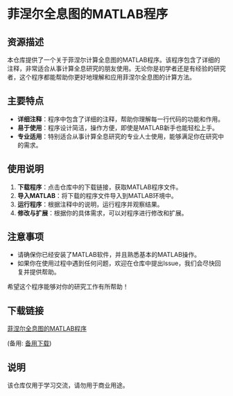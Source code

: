 # 菲涅尔全息图的MATLAB程序

## 资源描述

本仓库提供了一个关于菲涅尔计算全息图的MATLAB程序。该程序包含了详细的注释，非常适合从事计算全息研究的朋友使用。无论你是初学者还是有经验的研究者，这个程序都能帮助你更好地理解和应用菲涅尔全息图的计算方法。

## 主要特点

- **详细注释**：程序中包含了详细的注释，帮助你理解每一行代码的功能和作用。
- **易于使用**：程序设计简洁，操作方便，即使是MATLAB新手也能轻松上手。
- **专业适用**：特别适合从事计算全息研究的专业人士使用，能够满足你在研究中的需求。

## 使用说明

1. **下载程序**：点击仓库中的下载链接，获取MATLAB程序文件。
2. **导入MATLAB**：将下载的程序文件导入到MATLAB环境中。
3. **运行程序**：根据注释中的说明，运行程序并观察结果。
4. **修改与扩展**：根据你的具体需求，可以对程序进行修改和扩展。

## 注意事项

- 请确保你已经安装了MATLAB软件，并且熟悉基本的MATLAB操作。
- 如果你在使用过程中遇到任何问题，欢迎在仓库中提出Issue，我们会尽快回复并提供帮助。

希望这个程序能够对你的研究工作有所帮助！

## 下载链接
[菲涅尔全息图的MATLAB程序](https://pan.quark.cn/s/79ee0c98c8d2) 

(备用: [备用下载](https://pan.baidu.com/s/1eC0SjHWGDLptI41D9sXkAg?pwd=1234))

## 说明

该仓库仅用于学习交流，请勿用于商业用途。
